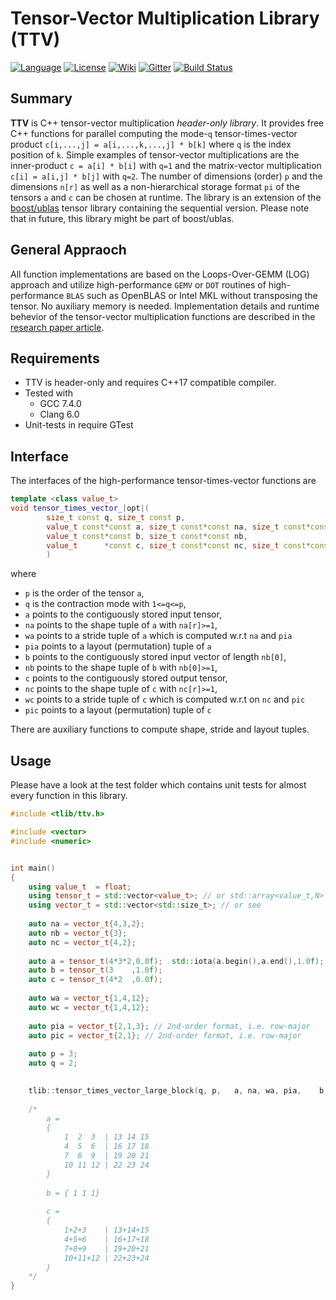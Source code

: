 Tensor-Vector Multiplication Library (TTV)
=====
[![Language](https://img.shields.io/badge/C%2B%2B-17-blue.svg)](https://en.wikipedia.org/wiki/C%2B%2B#Standardization)
[![License](https://img.shields.io/badge/license-GPL-blue.svg)](https://github.com/bassoy/ttv/blob/master/LICENSE)
[![Wiki](https://img.shields.io/badge/ttv-wiki-blue.svg)](https://github.com/bassoy/ttv/wiki)
[![Gitter](https://img.shields.io/badge/ttv-chat%20on%20gitter-4eb899.svg)](https://gitter.im/bassoy)
[![Build Status](https://travis-ci.org/bassoy/ttv.svg?branch=master)](https://travis-ci.org/bassoy/ttv)

## Summary
**TTV** is C++ tensor-vector multiplication *header-only library*.
It provides free C++ functions for parallel computing the mode-`q` tensor-times-vector product `c[i,...,j] = a[i,...,k,...,j] * b[k]` where `q` is the index position of `k`.
Simple examples of tensor-vector multiplications are the inner-product `c = a[i] * b[i]` with `q=1` and the matrix-vector multiplication `c[i] = a[i,j] * b[j]` with `q=2`. 
The number of dimensions (order) `p` and the dimensions `n[r]` as well as a non-hierarchical storage format `pi` of the tensors `a` and `c` can be chosen at runtime.
The library is an extension of the [boost/ublas](https://github.com/boostorg/ublas) tensor library containing the sequential version. 
Please note that in future, this library might be part of boost/ublas.


## General Appraoch 
All function implementations are based on the Loops-Over-GEMM (LOG) approach and utilize high-performance `GEMV` or `DOT` routines of high-performance `BLAS` such as OpenBLAS or Intel MKL without transposing the tensor.
No auxiliary memory is needed.
Implementation details and runtime behevior of the tensor-vector multiplication functions are described in the [research paper article](https://link.springer.com/chapter/10.1007/978-3-030-22734-0_3).

## Requirements
* TTV is header-only and requires C++17 compatible compiler.
* Tested with
  * GCC 7.4.0
  * Clang 6.0
* Unit-tests in require GTest

## Interface
The interfaces of the high-performance tensor-times-vector functions are

```cpp
template <class value_t>
void tensor_times_vector_|opt|(
		size_t const q, size_t const p,
		value_t const*const a, size_t const*const na, size_t const*const wa, size_t const*const pia,
		value_t const*const b, size_t const*const nb,
		value_t      *const c, size_t const*const nc, size_t const*const wc, size_t const*const pic
		)
```

where 
* `p` is the order of the tensor `a`,
* `q` is the contraction mode with `1<=q<=p`,
* `a` points to the contiguously stored input tensor,
* `na` points to the shape tuple of `a` with `na[r]>=1`,
* `wa` points to a stride tuple of `a` which is computed w.r.t `na` and `pia`
* `pia` points to a layout (permutation) tuple of `a`
* `b` points to the contiguously stored input vector of length `nb[0]`,
* `nb` points to the shape tuple of `b` with `nb[0]>=1`,
* `c` points to the contiguously stored output tensor,
* `nc` points to the shape tuple of `c` with `nc[r]>=1`,
* `wc` points to a stride tuple of `c` which is computed w.r.t on `nc` and `pic`
* `pic` points to a layout (permutation) tuple of `c`

There are auxiliary functions to compute shape, stride and layout tuples.

## Usage
Please have a look at the test folder which contains unit tests for almost every function in this library.

```cpp
#include <tlib/ttv.h>

#include <vector>
#include <numeric>


int main()
{
	using value_t  = float;
	using tensor_t = std::vector<value_t>; // or std::array<value_t,N>
	using vector_t = std::vector<std::size_t>; // or see 
	
	auto na = vector_t{4,3,2};
	auto nb = vector_t{3};
	auto nc = vector_t{4,2};
	
	auto a = tensor_t(4*3*2,0.0f); 	std::iota(a.begin(),a.end(),1.0f);
	auto b = tensor_t(3    ,1.0f);
	auto c = tensor_t(4*2  ,0.0f);
	
	auto wa = vector_t{1,4,12};
	auto wc = vector_t{1,4,12};
	
	auto pia = vector_t{2,1,3}; // 2nd-order format, i.e. row-major
	auto pic = vector_t{2,1}; // 2nd-order format, i.e. row-major
	
	auto p = 3;
	auto q = 2;
	

	tlib::tensor_times_vector_large_block(q, p,   a, na, wa, pia,    b, nb,    c, nc, wc, pic  );
	
	/*
		a = 
		{
			1  2  3  | 13 14 15
			4  5  6  | 16 17 18
			7  8  9  | 19 20 21
			10 11 12 | 22 23 24
		}
		
		b = { 1 1 1}
		
		c = 
		{
			1+2+3    | 13+14+15
			4+5+6    | 16+17+18
			7+8+9    | 19+20+21
			10+11+12 | 22+23+24
		}
	*/
}
```




